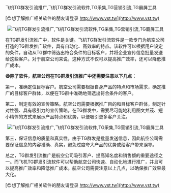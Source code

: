 飞机TG群发引流推广,飞机TG群发引流软件,TG采集,TG营销引流,TG霸屏工具

[😍想了解推广相关软件的朋友请登录 http://www.vst.tw](http://www.vst.tw)

 <center><img src="https://vst.tw/MP4/tuiguang/png/2.png" alt="飞机TG群发引流推广,飞机TG群发引流软件,TG采集,TG营销引流,TG霸屏工具"></center>

在TG群发引流推广中，软件是关键。飞机TG群发引流软件是一款专门为航空公司打造的TG群发推广软件，具有自动化、高效率的特点。该软件可以根据用户设定的条件，自动从TG群中筛选出符合条件的目标客户，并将企业宣传信息批量发送给这些客户。对于航空公司来说，这种方式不仅可以提高推广效率，还可以降低推广成本。

**😄除了软件，航空公司在TG群发引流推广中还需要注意以下几点：**

第一，准确定位目标客户。航空公司需要根据自身产品的特点和市场需求，确定推广的目标客户群体，以便在TG群中准确地筛选出符合条件的客户。

第二，制定有效的宣传策略。航空公司需要根据推广目的和目标客户群体，制定针对性强、具有吸引力的宣传策略。在TG群发中，需要尽可能地利用图文并茂、短小精悍的方式来展示产品特点和优势，以便吸引更多客户关注。

 <center><img src="https://vst.tw/MP4/tuiguang/png/2.png" alt="飞机TG群发引流推广,飞机TG群发引流软件,TG采集,TG营销引流,TG霸屏工具"></center>

第三，保证信息的质量和真实性。由于TG群发是批量发送信息，因此航空公司需要保证信息的内容准确、真实，避免过度夸大产品的优势或给客户带来误导。

总之，TG群发引流推广是航空公司吸引客户、提高知名度和销售额的重要途径之一。而飞机TG群发引流软件可以帮助航空公司快速、自动化地进行推广，并且可以提高推广效率和降低推广成本。航空公司需要注意以上几点，以确保推广效果最大化。

[😍想了解推广相关软件的朋友请登录 http://www.vst.tw](http://www.vst.tw)



